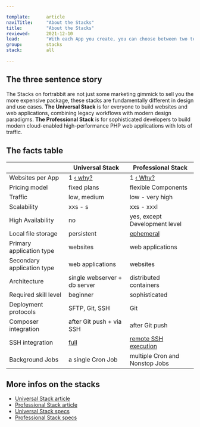 ```yaml
---

template:      article
naviTitle:     "About the Stacks"
title:         "About the Stacks"
reviewed:      2021-12-10
lead:          "With each App you create, you can choose between two technology stacks. This article helps you to understand why there are two stacks and how to decide."
group:         stacks
stack:         all

---
```



## The three sentence story

The Stacks on fortrabbit are not just some marketing gimmick to sell you the more expensive package, these stacks are fundamentally different in design and use cases. **The Universal Stack** is for everyone to build websites and web applications, combining legacy workflows with modern design paradigms. **The Professional Stack** is for sophisticated developers to build modern cloud-enabled high-performance PHP web applications with lots of traffic.


## The facts table

|                             | Universal Stack                         | Professional Stack                                |
| --------------------------- | --------------------------------------- | ------------------------------------------------- |
| Websites per App            | 1 [‹ why?](/app#toc-one-website-per-app)| 1 [‹ Why?](/app#toc-one-website-per-app)          |
| Pricing model               | fixed plans                             | flexible Components                               |
| Traffic                     | low, medium                             | low - very high                                   |
| Scalability                 | xxs - s                                 | xxs - xxxl                                        |
| High Availability           | no                                      | yes, except Development level                     |
| Local file storage          | persistent                              | [ephemeral](#toc-ephemeral-storage)               |
| Primary application type    | websites                                | web applications                                  |
| Secondary application type  | web applications                        | websites                                          |
| Architecture                | single webserver + db server            | distributed containers                            |
| Required skill level        | beginner                                | sophisticated                                     |
| Deployment protocols        | SFTP, Git, SSH                          | Git                                               |
| Composer integration        | after Git push + via SSH                | after Git push                                    |
| SSH integration             | [full](ssh-uni)                         | [remote SSH execution](/remote-ssh-execution-pro) |
| Background Jobs             | a single Cron Job                       | multiple Cron and Nonstop Jobs                    |


## More infos on the stacks

* [Universal Stack article](/app-uni)
* [Professional Stack article](/app-pro)
* [Universal Stack specs](https://www.fortrabbit.com/specs)
* [Professional Stack specs](https://www.fortrabbit.com/specs-pro)
